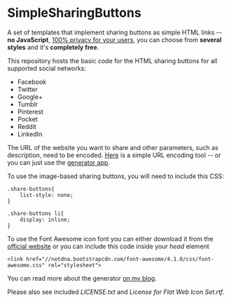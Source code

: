 SimpleSharingButtons
====================
A set of templates that implement sharing buttons as simple HTML links -- **no JavaScript**, [100% privacy for your users](http://en.wikipedia.org/wiki/Like_button#Privacy_issues), you can choose from **several styles** and it's **completely free**.

This repository hosts the basic code for the HTML sharing buttons for all supported social networks:
* Facebook
* Twitter
* Google+
* Tumblr
* Pinterest
* Pocket
* Reddit
* LinkedIn

The URL of the website you want to share and other parameters, such as description, need to be encoded. [Here](http://meyerweb.com/eric/tools/dencoder) is a simple URL encoding tool -- or you can just use the [generator app](http://simplesharingbuttons.com/).

To use the image-based sharing buttons, you will need to include this CSS:

    .share-buttons{
	    list-style: none;
    }

    .share-buttons li{
    	display: inline;
    }

To use the Font Awesome icon font you can either download it from the [official website](http://fontawesome.io/) or you can include this code inside your *head* element

    <link href="//netdna.bootstrapcdn.com/font-awesome/4.1.0/css/font-awesome.css" rel="stylesheet">


You can read more about the generator [on my blog](http://blog.fourtonfish.com/tagged/simple-sharing-buttons).


Please also see included *LICENSE.txt* and *License for Flat Web Icon Set.rtf*.
